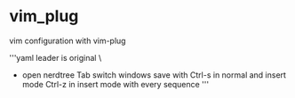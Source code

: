 # vim_plug
vim configuration with vim-plug

'''yaml
leader is original \
- open nerdtree
Tab switch windows
save with Ctrl-s in normal and insert mode
Ctrl-z in insert mode with every sequence
'''

